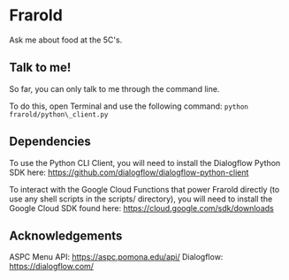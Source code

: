 # Frarold
Ask me about food at the 5C's.

## Talk to me!
So far, you can only talk to me through the command line.

To do this, open Terminal and use the following command:
`python frarold/python\_client.py`

## Dependencies
To use the Python CLI Client, you will need to install the
Dialogflow Python SDK here: 
https://github.com/dialogflow/dialogflow-python-client

To interact with the Google Cloud Functions that power Frarold directly
(to use any shell scripts in the scripts/ directory),
you will need to install the Google Cloud SDK found here:
https://cloud.google.com/sdk/downloads

## Acknowledgements
ASPC Menu API: https://aspc.pomona.edu/api/
Dialogflow: https://dialogflow.com/

